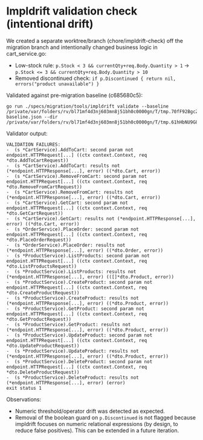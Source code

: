 # Impldrift validation check (intentional drift)

We created a separate worktree/branch (chore/impldrift-check) off the migration branch and intentionally changed business logic in cart_service.go:
- Low-stock rule: `p.Stock < 3 && currentQty+req.Body.Quantity > 1` -> `p.Stock <= 3 && currentQty+req.Body.Quantity > 10`
- Removed discontinued check: `if p.Discontinued { return nil, errors("product unavailable") }`

Validated against pre-migration baseline (c685680c5):

```
go run ./specs/migration/tools/impldrift validate --baseline /private/var/folders/rv/bl71mf4d3nj603mn8j51bh0c0000gn/T/tmp.70fF92BgcZ-baseline.json --dir /private/var/folders/rv/bl71mf4d3nj603mn8j51bh0c0000gn/T/tmp.61hHbNU9G8
```

Validator output:
```
VALIDATION FAILURES:
-  (s *CartService).AddToCart: second param not endpoint.HTTPRequest[...] ((ctx context.Context, req *dto.AddToCartRequest))
-  (s *CartService).AddToCart: results not (*endpoint.HTTPResponse[...], error) ((*dto.Cart, error))
-  (s *CartService).RemoveFromCart: second param not endpoint.HTTPRequest[...] ((ctx context.Context, req *dto.RemoveFromCartRequest))
-  (s *CartService).RemoveFromCart: results not (*endpoint.HTTPResponse[...], error) ((*dto.Cart, error))
-  (s *CartService).GetCart: second param not endpoint.HTTPRequest[...] ((ctx context.Context, req *dto.GetCartRequest))
-  (s *CartService).GetCart: results not (*endpoint.HTTPResponse[...], error) ((*dto.Cart, error))
-  (s *OrderService).PlaceOrder: second param not endpoint.HTTPRequest[...] ((ctx context.Context, req *dto.PlaceOrderRequest))
-  (s *OrderService).PlaceOrder: results not (*endpoint.HTTPResponse[...], error) ((*dto.Order, error))
-  (s *ProductService).ListProducts: second param not endpoint.HTTPRequest[...] ((ctx context.Context, req *dto.ListProductsRequest))
-  (s *ProductService).ListProducts: results not (*endpoint.HTTPResponse[...], error) (([]*dto.Product, error))
-  (s *ProductService).CreateProduct: second param not endpoint.HTTPRequest[...] ((ctx context.Context, req *dto.CreateProductRequest))
-  (s *ProductService).CreateProduct: results not (*endpoint.HTTPResponse[...], error) ((*dto.Product, error))
-  (s *ProductService).GetProduct: second param not endpoint.HTTPRequest[...] ((ctx context.Context, req *dto.GetProductRequest))
-  (s *ProductService).GetProduct: results not (*endpoint.HTTPResponse[...], error) ((*dto.Product, error))
-  (s *ProductService).UpdateProduct: second param not endpoint.HTTPRequest[...] ((ctx context.Context, req *dto.UpdateProductRequest))
-  (s *ProductService).UpdateProduct: results not (*endpoint.HTTPResponse[...], error) ((*dto.Product, error))
-  (s *ProductService).DeleteProduct: second param not endpoint.HTTPRequest[...] ((ctx context.Context, req *dto.DeleteProductRequest))
-  (s *ProductService).DeleteProduct: results not (*endpoint.HTTPResponse[...], error) (error)
exit status 1
```

Observations:
- Numeric threshold/operator drift was detected as expected.
- Removal of the boolean guard on `p.Discontinued` is not flagged because impldrift focuses on numeric relational expressions (by design, to reduce false positives). This can be extended in a future iteration.

